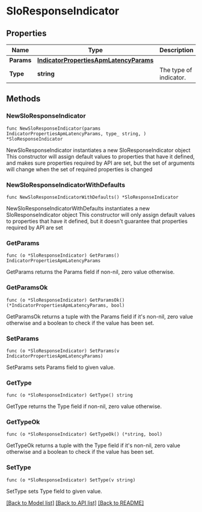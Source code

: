 # SloResponseIndicator

## Properties

Name | Type | Description | Notes
------------ | ------------- | ------------- | -------------
**Params** | [**IndicatorPropertiesApmLatencyParams**](IndicatorPropertiesApmLatencyParams.md) |  | 
**Type** | **string** | The type of indicator. | 

## Methods

### NewSloResponseIndicator

`func NewSloResponseIndicator(params IndicatorPropertiesApmLatencyParams, type_ string, ) *SloResponseIndicator`

NewSloResponseIndicator instantiates a new SloResponseIndicator object
This constructor will assign default values to properties that have it defined,
and makes sure properties required by API are set, but the set of arguments
will change when the set of required properties is changed

### NewSloResponseIndicatorWithDefaults

`func NewSloResponseIndicatorWithDefaults() *SloResponseIndicator`

NewSloResponseIndicatorWithDefaults instantiates a new SloResponseIndicator object
This constructor will only assign default values to properties that have it defined,
but it doesn't guarantee that properties required by API are set

### GetParams

`func (o *SloResponseIndicator) GetParams() IndicatorPropertiesApmLatencyParams`

GetParams returns the Params field if non-nil, zero value otherwise.

### GetParamsOk

`func (o *SloResponseIndicator) GetParamsOk() (*IndicatorPropertiesApmLatencyParams, bool)`

GetParamsOk returns a tuple with the Params field if it's non-nil, zero value otherwise
and a boolean to check if the value has been set.

### SetParams

`func (o *SloResponseIndicator) SetParams(v IndicatorPropertiesApmLatencyParams)`

SetParams sets Params field to given value.


### GetType

`func (o *SloResponseIndicator) GetType() string`

GetType returns the Type field if non-nil, zero value otherwise.

### GetTypeOk

`func (o *SloResponseIndicator) GetTypeOk() (*string, bool)`

GetTypeOk returns a tuple with the Type field if it's non-nil, zero value otherwise
and a boolean to check if the value has been set.

### SetType

`func (o *SloResponseIndicator) SetType(v string)`

SetType sets Type field to given value.



[[Back to Model list]](../README.md#documentation-for-models) [[Back to API list]](../README.md#documentation-for-api-endpoints) [[Back to README]](../README.md)


